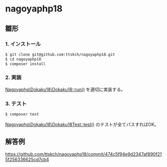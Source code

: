 # nagoyaphp18

## 雛形

### 1. インストール

```bash
$ git clone git@github.com:ttskch/nagoyaphp18.git
$ cd nagoyaphp18
$ composer install
```

### 2. 実装

[Nagoyaphp\Dokaku18\Dokaku18::run()](/src/Dokaku18.php#L9) を適切に実装する。

### 3. テスト

```bash
$ composer test
```

[Nagoyaphp\Dokaku18\Dokaku18Test::test()](/tests/Dokaku18Test.php#L24) のテストが全てパスすればOK。

## 解答例

https://github.com/ttskch/nagoyaphp18/commit/474c5f94e9d2347af890f215f256336625cd7cb4
